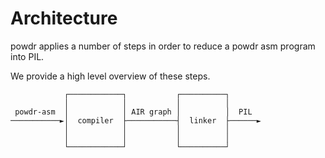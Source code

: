 # Architecture

powdr applies a number of steps in order to reduce a powdr asm program into PIL.

We provide a high level overview of these steps.

```ascii
            ┌────────────┐           ┌──────────┐
            │            │           │          │
 powdr-asm  │            │ AIR graph │          │  PIL
───────────►│  compiler  ├───────────┤  linker  ├──────►
            │            │           │          │
            │            │           │          │
            └────────────┘           └──────────┘
```
